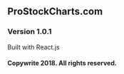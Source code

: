 ## ProStockCharts.com
### Version 1.0.1
Built with React.js
#### Copywrite 2018. All rights reserved.